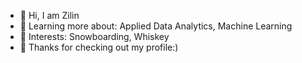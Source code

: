 
- 👋 Hi, I am Zilin
- 🌱 Learning more about: Applied Data Analytics, Machine Learning
- 👀 Interests: Snowboarding, Whiskey
- 💞️ Thanks for checking out my profile:)
<!--
**zilinluo/zilinluo** is a ✨ _special_ ✨ repository because its `README.md` (this file) appears on your GitHub profile.

Here are some ideas to get you started:


-->

